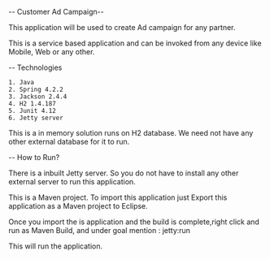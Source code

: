 -- Customer Ad Campaign--

This application will be used to create Ad campaign for any partner.

This is a service based application and can be invoked from any device like Mobile, Web or any other.

-- Technologies

	1. Java
	2. Spring 4.2.2
	3. Jackson 2.4.4
	4. H2 1.4.187
	5. Junit 4.12
	6. Jetty server
	
This is a in memory solution runs on H2 database. We need not have any other external database for it to run.

-- How to Run?

There is a inbuilt Jetty server. So you do not have to install any other external server to run this application.

This is a Maven project. To import this application just Export this application as a Maven project to Eclipse.

Once you import the is application and the build is complete,right click and run as Maven Build, and under goal mention : jetty:run

This will run the application.



